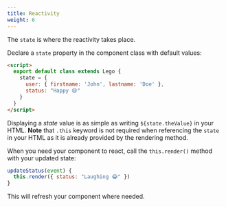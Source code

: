 ```yaml
---
title: Reactivity
weight: 6
---
```


The `state` is where the reactivity takes place.

Declare a `state` property in the component class with default values:

```html
<script>
  export default class extends Lego {
    state = {
      user: { firstname: 'John', lastname: 'Doe' },
      status: "Happy 😄"
    }
  }
</script>
```

Displaying a _state_ value is as simple as writing `${state.theValue}` in your HTML. **Note** that `.this` keyword is not required when referencing the `state` in your HTML as it is already provided by the rendering method.

When you need your component to react, call the `this.render()` method with your updated state:

```js
updateStatus(event) {
  this.render({ status: "Laughing 😂" })
}
```

This will refresh your component where needed.
